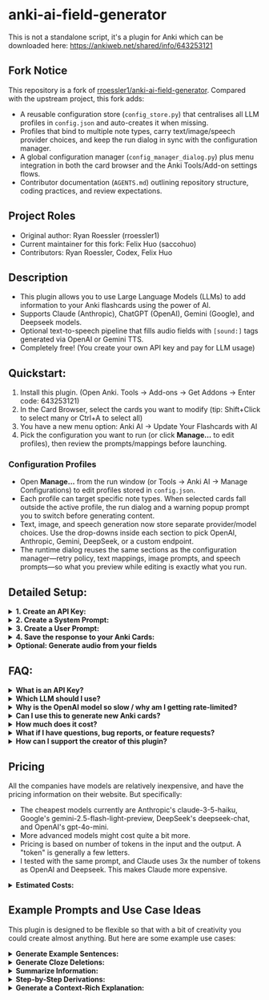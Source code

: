 # anki-ai-field-generator

This is not a standalone script, it's a plugin for Anki which can be downloaded here: https://ankiweb.net/shared/info/643253121

## Fork Notice

This repository is a fork of [rroessler1/anki-ai-field-generator](https://github.com/rroessler1/anki-ai-field-generator).
Compared with the upstream project, this fork adds:

- A reusable configuration store (`config_store.py`) that centralises all LLM profiles in `config.json` and auto-creates it when missing.
- Profiles that bind to multiple note types, carry text/image/speech provider choices, and keep the run dialog in sync with the configuration manager.
- A global configuration manager (`config_manager_dialog.py`) plus menu integration in both the card browser and the Anki Tools/Add-on settings flows.
- Contributor documentation (`AGENTS.md`) outlining repository structure, coding practices, and review expectations.

## Project Roles

- Original author: Ryan Roessler (rroessler1)
- Current maintainer for this fork: Felix Huo (saccohuo)
- Contributors: Ryan Roessler, Codex, Felix Huo

## Description

- This plugin allows you to use Large Language Models (LLMs) to add information to your Anki flashcards using the power of AI.
- Supports Claude (Anthropic), ChatGPT (OpenAI), Gemini (Google), and Deepseek models.
- Optional text-to-speech pipeline that fills audio fields with `[sound:]` tags generated via OpenAI or Gemini TTS.
- Completely free! (You create your own API key and pay for LLM usage)

## Quickstart:
1. Install this plugin. (Open Anki. Tools -> Add-ons -> Get Addons -> Enter code: 643253121)
1. In the Card Browser, select the cards you want to modify (tip: Shift+Click to select many or Ctrl+A to select all)
1. You have a new menu option: Anki AI -> Update Your Flashcards with AI
1. Pick the configuration you want to run (or click **Manage…** to edit profiles), then review the prompts/mappings before launching.

### Configuration Profiles

- Open **Manage…** from the run window (or Tools → Anki AI → Manage Configurations) to edit profiles stored in `config.json`.
- Each profile can target specific note types. When selected cards fall outside the active profile, the run dialog and a warning popup prompt you to switch before generating content.
- Text, image, and speech generation now store separate provider/model choices. Use the drop-downs inside each section to pick OpenAI, Anthropic, Gemini, DeepSeek, or a custom endpoint.
- The runtime dialog reuses the same sections as the configuration manager—retry policy, text mappings, image prompts, and speech prompts—so what you preview while editing is exactly what you run.

## Detailed Setup:

<details>
<summary><b>1. Create an API Key:</b></summary>
<br/>
For all of these you'll have to add a credit card and add a few dollars of credit first.

<br/>

<b>Claude (Anthropic):</b>

Sign up here: https://console.anthropic.com/dashboard

Then click "Get API Keys" and create a key.

<b>ChatGPT (OpenAI):</b>

Go here: https://platform.openai.com/

If you've never signed up for OpenAI before, click "Sign up".

Follow the prompts, and be sure to create an API key and also to add a credit card with a few dollars, otherwise it won't work.

<b>Gemini</b>

Go here: https://aistudio.google.com/app/apikey

And click the "Create API key" button.

<b>DeepSeek</b>

Sign up here: https://platform.deepseek.com/

Then click on "API Keys" and create a key.
</details>

<details>
<summary><b>2. Create a System Prompt:</b></summary>
<br/>
This is where you write specific instructions, examples, and do "prompt engineering".

This is <u>also</u> where you tell the model which output to return, which you'll need in Step 4.

Example System Prompt:

```
You are an experienced German teacher who is helping me practice grammar.
You will be provided with a German word.  Respond with:
-an "exampleSentence" at A2 or B1 level about 10-15 words long using the provided German word, and
-the "translation" of that sentence into English
```
In the above prompt, the model will return "exampleSentence" and "translation", which you'll use in step 4.

<details>
<summary><b>DeepSeek specific:</b></summary>

If you use DeepSeek, you must include an example JSON response in your System Prompt. Your prompt should look like this:

```
You are an experienced German teacher who is helping me practice grammar.  You will be provided with a German word.  Respond with:
-an "exampleSentence" at A2 or B1 level about 10-15 words long using the provided German word, and
-the "translation" of that sentence into English

EXAMPLE JSON OUTPUT:
{
    "exampleSentence": "Mein Bruder kommt aus den USA.",
    "translation": "My brother is from the USA."
}
```
</details>
</details>

<details>
<summary><b>3. Create a User Prompt:</b></summary>
<br/>
This is where you use Fields from your Cards by writing the field name surrounded by braces {}.

Example User Prompt:

```
{de_sentence}
```
</details>

<details>
<summary><b>4. Save the response to your Anki Cards:</b></summary>
<br/>
In the System Prompt, you told the LLM what information you want.

In our example it's an "exampleSentence" and a "translation", but you can ask the LLM for any information and call it whatever you want.

In the "Save the Output" part, match the information to Fields on your Cards. For example:

```
exampleSentence de_sentence
translation     en_sentence
```

In our example, the LLM returns:
- an "exampleSentence", which gets saved to the "de_sentence" field on our card
- a "translation", which gets saved to the "en_sentence" field on our card

</details>

<details>
<summary><b>Optional: Generate audio from your fields</b></summary>
<br/>
Use the <em>Speech Generation Mapping</em> section in the settings dialog to map a source text field to the card field that should receive the audio tag. When the source field has content, the plugin calls the configured speech endpoint (OpenAI by default, Gemini when you select a Gemini TTS model) and stores the resulting file in Anki's media folder with a <code>[sound:...]</code> tag.

- Provide a speech API key dedicated to audio requests; the plugin does not reuse your main LLM key.
- Defaults target OpenAI (<code>gpt-4o-mini-tts</code>, <code>alloy</code>, <code>mp3</code>). To switch to Google Gemini, set the audio model (and optionally override the voice) to match your Gemini setup（如 <code>gemini-2.5-flash-preview-tts</code>），系统默认使用 <code>Kore</code> 音色。
- Gemini 语音接口目前仅返回 24kHz 线性 PCM，我们会自动封装为 <code>.wav</code> 文件；请把音频格式字段设置为 <code>wav</code>（或留空，插件会回落到 <code>wav</code>）。
- The first field in each mapping provides the text to be spoken; the second field receives only the generated <code>[sound:...]</code> tag.
- Existing field contents are preserved; the new audio tag is appended on a new line if needed.
- Advanced: 在 Settings 底部可以设置 “Retry Attempts” 与 “Retry Delay (seconds)”（默认 50 / 5），用于控制文本、图片、语音阶段的自动重试策略。

<details>
<summary><b>Gemini 2.5 预设音色（2025-09-30 更新）</b></summary>
<br/>
Zephyr — Bright；Puck — Upbeat；Charon — Informative；Kore — Firm；Fenrir — Excitable；Leda — Youthful；Orus — Firm；Aoede — Breezy；Callirrhoe — Easy-going；Autonoe — Bright；Enceladus — Breathy；Iapetus — Clear；Umbriel — Easy-going；Algieba — Smooth；Despina — Smooth；Erinome — Clear；Algenib — Gravelly；Rasalgethi — Informative；Laomedeia — Upbeat；Achernar — Soft；Alnilam — Firm；Schedar — Even；Gacrux — Mature；Pulcherrima — Forward；Achird — Friendly；Zubenelgenubi — Casual；Vindemiatrix — Gentle；Sadachbia — Lively；Sadaltager — Knowledgeable；Sulafat — Warm。

</details>

Run the add-on again whenever you want to refresh the audio files after changing settings.

<em>Live verification</em>: 若需实际走通 Gemini TTS，可在仓库根目录运行 `python -m tests.speech.run_gemini_tts_sample`，或在设置了 `GEMINI_API_KEY` 与 `RUN_GEMINI_TTS_LIVE_TEST=1` 后执行 `python -m unittest tests.speech.live_gemini_tts_test`。
</details>

## FAQ:

<details>
<summary><b>What is an API Key?</b></summary>
<br/>
An API Key is a secret unique identifier used to authenticate and authorize a user. So basically it identifies you with your account, so you can be charged for your usage.

**An API Key should never be shared with anyone.** Because then they can use your account and your saved credit.

If you accidentally "expose" your API key (text it to someone by accident or whatever), you can easily delete it and create a new one using the links listed above.

</details>
<details>
<summary><b>Which LLM should I use?</b></summary>
<br/>

**Answer quality:** they're all pretty good, and it depends more on your prompt engineering

**Speed:** Claude is the fastest, as it allows 50 calls per minute, whereas OpenAI only allows 3 per minute and 200 per day (from the beginner tier). Gemini has a nice free tier for the "Flash-Light Preview" model with 15 calls per minute and 1000 per day.

**Cost:** OpenAI's gpt-4o-mini model is currently the cheapest.

</details>
<details>
<summary><b>Why is the OpenAI model so slow / why am I getting rate-limited?</b></summary>
<br/>
Unfortunately when you first sign up for OpenAI you can only make 3 calls per minute (and 200 per day). The plugin handles this, sadly just by "pausing" for 20 seconds at a time.

Once you spend $5, then you can make 500 calls per minute. I don't know of any way to just automatically spend $5 to get to the next Tier.

</details>

<details>
<summary><b>Can I use this to generate new Anki cards?</b></summary>
<br/>
Not exactly - this plugin doesn’t create new Anki cards from scratch. However, you can import a list of words or phrases into a new deck (e.g., from an Excel sheet) and then use the plugin to automatically generate additional information for each card, such as:

- Definitions
- Example sentences
- Translations
- Usage tips

</details>

<details>
<summary><b>How much does it cost?</b></summary>
<br/>
This Add-on is free! See "Pricing" below for a more detailed breakdown of expected costs of using the LLMs.

</details>
<details>
<summary><b>What if I have questions, bug reports, or feature requests?</b></summary>
<br/>
Please submit them to the GitHub repo here: https://github.com/rroessler1/anki-ai-field-generator/issues

</details>
<details>
<summary><b>How can I support the creator of this plugin?</b></summary>
<br/>
I'd be very grateful! You can buy me a coffee here: https://buymeacoffee.com/rroessler

And please upvote it here: https://ankiweb.net/shared/info/643253121 , that helps other people discover it and encourages me to keep it maintained.
</details>

## Pricing

All the companies have models are relatively inexpensive, and have the pricing information on their website. But specifically:

- The cheapest models currently are Anthropic's claude-3-5-haiku, Google's gemini-2.5-flash-light-preview, DeepSeek's deepseek-chat, and OpenAI's gpt-4o-mini.
- More advanced models might cost quite a bit more.
- Pricing is based on number of tokens in the input and the output. A "token" is generally a few letters.
- I tested with the same prompt, and Claude uses 3x the number of tokens as OpenAI and Deepseek. This makes Claude more expensive.

<details>
<summary><b>Estimated Costs:</b></summary>
<br/>
Using the example prompts shown in the UI:

**OpenAI**: One flashcard uses 180 tokens, so 1 million tokens = 5500 cards = $0.15 USD

**DeepSeek**: One flashcard uses 195 tokens, so 1 million tokens = 5100 cards = $0.27 USD

**Claude**: One flashcard uses 660 tokens, so 1 million tokens = 1500 cards = $0.80 USD

So Claude is relatively more expensive, but it's the fastest. Once you are past the basic tier on OpenAI (once you spend $5), it becomes equivalently fast.

</details>

## Example Prompts and Use Case Ideas

This plugin is designed to be flexible so that with a bit of creativity you could create almost anything. But here are some example use cases:

<details>
<summary><b>Generate Example Sentences:</b></summary>

**System Prompt:**
```
You are an experienced German teacher who is helping me practice grammar.
You will be provided with a German word. Respond with:
-an "exampleSentence" at A2 or B1 level about 10-15 words long using the provided German word, and
-the "translation" of that sentence into English
```

**User Prompt:**
```
{de_word}
```

**Output Mapping:**
```
exampleSentence de_sentence
translation     en_sentence
```
- Change "de_sentence" and "en_sentence" in the dropdown boxes to whatever the Fields on your Cards are called.

</details>

<details>
<summary><b>Generate Cloze Deletions:</b></summary>

**System Prompt:**
```
You are an Anki plugin that helps users create Cloze deletions. You will be provided with a sentence.
Choose 1-3 key words or phrases and replace them using Anki's Cloze deletion format: {{c1::word or phrase}}.
If there are multiple deletions, use c1, c2, c3, etc.
Ensure that deletions are meaningful and not too easy.
```

**User Prompt:**
```
{sentence}
```

**Output Mapping:**
```
cloze_sentence  formatted_cloze_sentence
```
- Change "formatted_cloze_sentence" in the dropdown box to the Field where you want to store the Cloze version.

</details>

<details>
<summary><b>Summarize Information:</b></summary>

**System Prompt:**
```
You are an expert at summarizing complex information.
You will be provided with a passage of text.
Summarize it in 1-2 sentences while preserving the core meaning.
Keep the language clear and concise.
```

**User Prompt:**
```
{field_text}
```

**Output Mapping:**
```
summary  summarized_text
```
- Change "summarized_text" in the dropdown box to the Field where you want to store the summary.
</details>

<details>
<summary><b>Step-by-Step Derivations:</b></summary>

**System Prompt:**
```
You are a math and science tutor who explains concepts with step-by-step derivations.
You will be provided with a math or science problem.
Break it down into logical steps, explaining each step clearly.
Use LaTeX formatting for equations when necessary.
```

**User Prompt:**
```
{problem_statement}
```

**Output Mapping:**
```
derivation  step_by_step_solution
```
- Change "step_by_step_solution" in the dropdown box to the Field where you want to store the derivation.

</details>

<details>
<summary><b>Generate a Context-Rich Explanation:</b></summary>

**System Prompt:**
```
You are an expert language tutor helping students understand vocabulary in context.
You will be provided with:
- A target word or phrase
- An example sentence containing that word or phrase
- A definition of the word or phrase
- (Optional) A topic or category for additional context

Respond with:
- A revised version of the example sentence that sounds more natural and
  contextually appropriate.
- A brief explanation of the word or phrase in simple terms.
- A usage tip explaining when and how to use the word correctly.

```

**User Prompt:**
```
Word: {word}
Example Sentence: {example_sentence}
Definition: {definition}
Category (optional): {category}
```

**Output Mapping:**
```
refined_sentence  example_sentence
explanation       simple_explanation
usage_tip         usage_guidance
```
- Change "example_sentence," "simple_explanation," and "usage_guidance" in the dropdown boxes to match your Anki Card Fields.
- Note that this example would overwrite your current "example_sentence". This may or may not be desirable.

</details>
